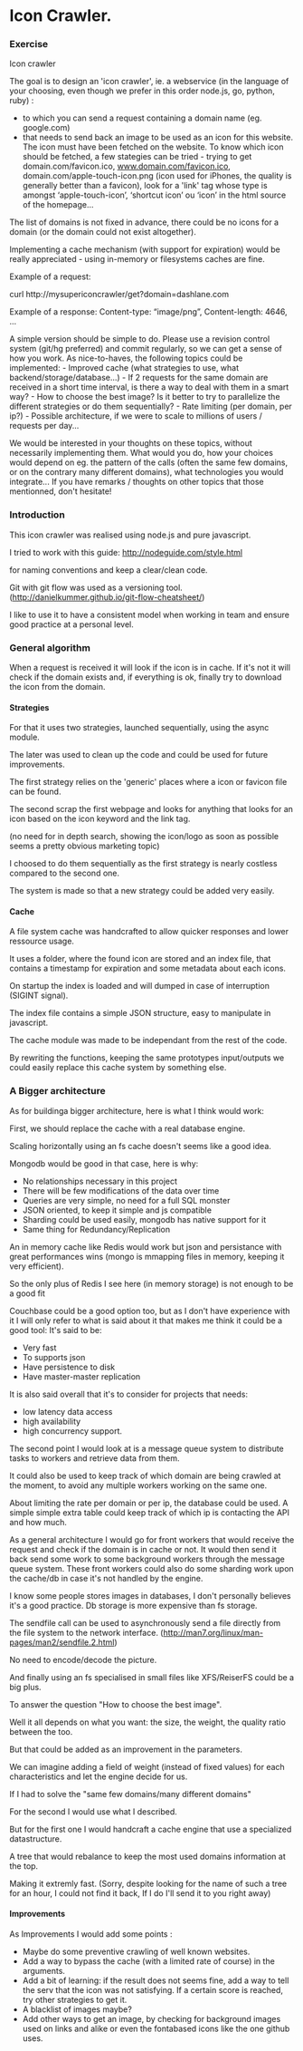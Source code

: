 # Icon Crawler.

### Exercise

Icon crawler

The goal is to design an 'icon crawler', ie. a webservice (in the language of your choosing, even though we prefer in this order node.js, go, python, ruby) :
- to which you can send a request containing a domain name (eg. google.com)
- that needs to send back an image to be used as an icon for this website. The icon must have been fetched on the website. To know which icon should be fetched, a few stategies can be tried - trying to get domain.com/favicon.ico, www.domain.com/favicon.ico, domain.com/apple-touch-icon.png (icon used for iPhones, the quality is generally better than a favicon), look for a 'link' tag whose type is amongst ‘apple-touch-icon’, ‘shortcut icon’ ou ‘icon’ in the html source of the homepage...

The list of domains is not fixed in advance, there could be no icons for a domain (or the domain could not exist altogether).

Implementing a cache mechanism (with support for expiration) would be really appreciated - using in-memory or filesystems caches are fine.

Example of a request:
 
curl http://mysupericoncrawler/get?domain=dashlane.com
 
Example of a response:
Content-type: “image/png”, Content-length: 4646, ...
 
A simple version should be simple to do. Please use a revision control system (git/hg preferred) and commit regularly, so we can get a sense of how you work.
As nice-to-haves, the following topics could be implemented:
    - Improved cache (what strategies to use, what backend/storage/database...)
    - If 2 requests for the same domain are received in a short time interval, is there a way to deal with them in a smart way?
    - How to choose the best image? Is it better to try to parallelize the different strategies or do them sequentially?
    - Rate limiting (per domain, per ip?)
    - Possible architecture, if we were to scale to millions of users / requests per day...
 

We would be interested in your thoughts on these topics, without necessarily implementing them. What would you do, how your choices would depend on eg. the pattern of the calls (often the same few domains, or on the contrary many different domains), what technologies you would integrate... If you have remarks / thoughts on other topics that those mentionned, don't hesitate!

### Introduction

This icon crawler was realised using node.js and pure javascript.

I tried to work with this guide:
http://nodeguide.com/style.html

for naming conventions and keep a clear/clean code.

Git with git flow was used as a versioning tool.
(http://danielkummer.github.io/git-flow-cheatsheet/)

I like to use it to have a consistent model when working in team and ensure good practice at a personal level.

### General algorithm

When a request is received it will look if the icon is in cache.
If it's not it will check if the domain exists and, if everything is ok, finally try to download the icon
from the domain.

#### Strategies

For that it uses two strategies, launched sequentially, using the async module.

The later was used to clean up the code and could be used for future improvements.

The first strategy relies on the 'generic' places where a icon or favicon file can be found.

The second scrap the first webpage and looks for anything that looks for an icon based on the icon keyword and the link tag.

(no need for in depth search, showing the icon/logo as soon as possible seems a pretty obvious marketing topic)

I choosed to do them sequentially as the first strategy is nearly costless compared to the second one.

The system is made so that a new strategy could be added very easily.

#### Cache

A file system cache was handcrafted to allow quicker responses and lower ressource usage.

It uses a folder, where the found icon are stored and an index file, that contains a timestamp for expiration and some metadata about each icons.

On startup the index is loaded and will dumped in case of interruption (SIGINT signal).

The index file contains a simple JSON structure, easy to manipulate in javascript.

The cache module was made to be independant from the rest of the code.

By rewriting the functions, keeping the same prototypes input/outputs
we could easily replace this cache system by something else.

### A Bigger architecture

As for buildinga bigger architecture, here is what I think would work:

First, we should replace the cache with a real database engine.

Scaling horizontally using an fs cache doesn't seems like a good idea.

Mongodb would be good in that case, here is why:

- No relationships necessary in this project
- There will be few modifications of the data over time
- Queries are very simple, no need for a full SQL monster
- JSON oriented, to keep it simple and js compatible
- Sharding could be used easily, mongodb has native support for it
- Same thing for Redundancy/Replication

An in memory cache like Redis would work but json and persistance with great performances wins (mongo is mmapping files in memory, keeping it very efficient).

So the only plus of Redis I see here (in memory storage) is not enough to be a good fit

Couchbase could be a good option too, but as I don't have experience with it I will only refer to what is said about it that makes me think it could be a good tool:
It's said to be:

- Very fast
- To supports json
- Have persistence to disk
- Have master-master replication

It is also said overall that it's to consider for projects that needs:
- low latency data access
- high availability
- high concurrency support.

The second point I would look at is a message queue system to distribute tasks to workers and retrieve data from them.

It could also be used to keep track of which domain are being crawled at the moment, to avoid any multiple workers working on the same one.

About limiting the rate per domain or per ip, the database could be used.
A simple simple extra table could keep track of which ip is contacting the API and how much.

As a general architecture I would go for front workers that would receive the request
and check if the domain is in cache or not.
It would then send it back send some work to some background workers through the message queue system.
These front workers could also do some sharding work upon the cache/db in case it's not handled by the engine.

I know some people stores images in databases, I don't personally believes it's a good practice.
Db storage is more expensive than fs storage.

The sendfile call can be used to asynchronously send a file directly from the file system to the network interface.
(http://man7.org/linux/man-pages/man2/sendfile.2.html)

No need to encode/decode the picture.

And finally using an fs specialised in small files like XFS/ReiserFS could be a big plus.

To answer the question "How to choose the best image".

Well it all depends on what you want: the size, the weight, the quality ratio between the too.

But that could be added as an improvement in the parameters.

We can imagine adding a field of weight (instead of fixed values) for each characteristics and let the engine decide for us.

If I had to solve the "same few domains/many different domains"

For the second I would use what I described.

But for the first one I would handcraft a cache engine that use a specialized datastructure.

A tree that would rebalance to keep the most used domains information at the top.

Making it extremly fast.
(Sorry, despite looking for the name of such a tree for an hour, I could not find it back, If I do I'll send it to you right away)

#### Improvements

As Improvements I would add some points :
- Maybe do some preventive crawling of well known websites.
- Add a way to bypass the cache (with a limited rate of course) in the arguments.
- Add a bit of learning:
  if the result does not seems fine, add a way to tell the serv that the icon was not satisfying. If a certain score is reached, try other strategies to get it.
- A blacklist of images maybe?
- Add other ways to get an image,
  by checking for background images used on links and alike
  or even the fontabased icons like the one github uses.
